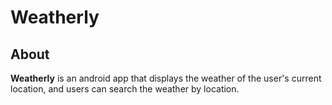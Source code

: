 # Weatherly  #

## About ##

**Weatherly** is an android app that displays the weather of the user's current location, and users can search the weather by location.
